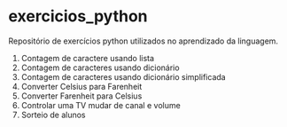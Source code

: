 # exercicios_python
Repositório de exercícios python utilizados no aprendizado da linguagem.

1. Contagem de caractere usando lista
2. Contagem de caracteres usando dicionário
3. Contagem de caracteres usando dicionário simplificada
4. Converter Celsius para Farenheit
5. Converter Farenheit para Celsius
6. Controlar uma TV mudar de canal e volume
7. Sorteio de alunos